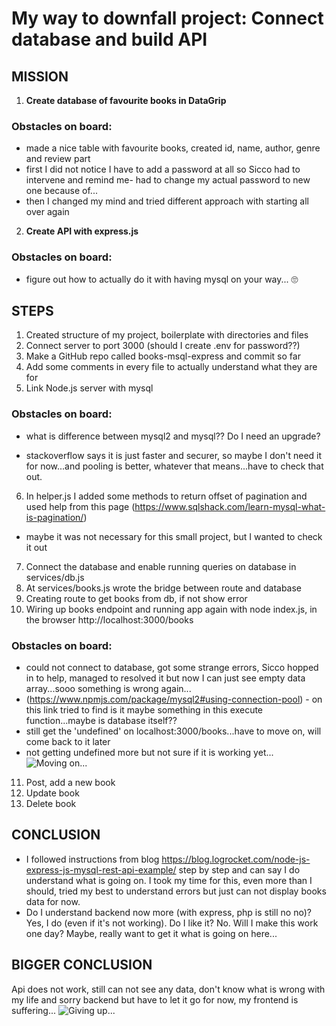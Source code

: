 # My way to downfall project:  Connect database and build API

## MISSION 

1. **Create database of favourite books in DataGrip**
    
### Obstacles on board: 
* made a nice table with favourite books, created id, name, author, genre and review part
* first I did not notice I have to add a password at all so Sicco had to intervene and remind me- had to change my actual password to new one because of...
* then I changed my mind and tried different approach with starting all over again

2. **Create API with express.js**

### Obstacles on board:

* figure out how to actually do it with having mysql on your way... 🙄

## STEPS

1. Created structure of my project, boilerplate with directories and files
2. Connect server to port 3000 (should I create .env for password??)
3. Make a GitHub repo called books-msql-express and commit so far
4. Add some comments in every file to actually understand what they are for
5. Link Node.js server with mysql

### Obstacles on board:
* what is difference between mysql2 and mysql?? Do I need an upgrade?
- stackoverflow says it is just faster and securer, so maybe I don't need it for now...and pooling is better, whatever that means...have to check that out.

6. In helper.js I added some methods to return offset of pagination and used help from this page (https://www.sqlshack.com/learn-mysql-what-is-pagination/)
* maybe it was not necessary for this small project, but I wanted to check it out
7. Connect the database and enable running queries on database in services/db.js
8. At services/books.js wrote the bridge between route and database
9. Creating route to get books from db, if not show error
10. Wiring up books endpoint and running app again with node index.js, in the browser http://localhost:3000/books
### Obstacles on board:
* could not connect to database, got some strange errors, Sicco hopped in to help, managed to resolved it but now I can just see empty data array...sooo
something is wrong again...
* (https://www.npmjs.com/package/mysql2#using-connection-pool) - on this link tried to find is it maybe something in this execute function...maybe is database itself??
* still get the 'undefined' on localhost:3000/books...have to move on, will come back to it later
* not getting undefined more but not sure if it is working yet...
  ![Moving on...](https://gph.is/2Af28gy)
  
11. Post, add a new book
12. Update book
13. Delete book

## CONCLUSION

* I followed instructions from blog https://blog.logrocket.com/node-js-express-js-mysql-rest-api-example/ step by step and can say I do understand what is going on. I took my time for this, even more than I should, tried my best to understand errors but just can not display books data for now.
* Do I understand backend now more (with express, php is still no no)? Yes, I do (even if it's not working). Do I like it? No. Will I make this work one day? Maybe, really want to get it what is going on here... 

## BIGGER CONCLUSION

Api does not work, still can not see any data, don't know what is wrong with my life and sorry backend but have to let it go for now, my frontend is suffering...
![Giving up...](http://gph.is/145mpu6)